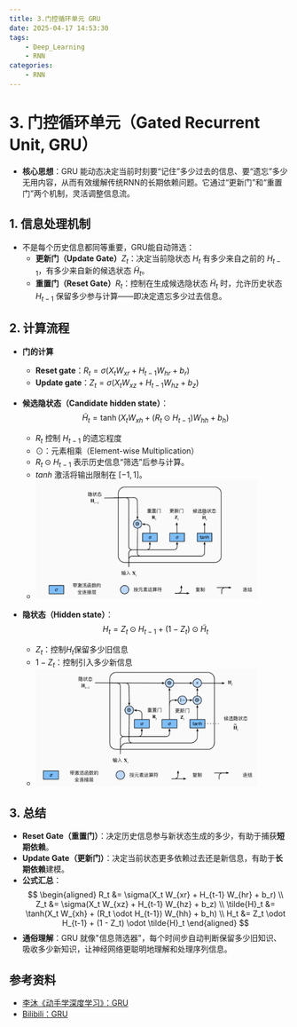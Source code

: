 ```yaml
---
title: 3.门控循环单元 GRU
date: 2025-04-17 14:53:30
tags:
    - Deep_Learning
    - RNN
categories:
    - RNN
---
```


# 3. 门控循环单元（Gated Recurrent Unit, GRU）

- **核心思想**：GRU 能动态决定当前时刻要“记住”多少过去的信息、要“遗忘”多少无用内容，从而有效缓解传统RNN的长期依赖问题。它通过“更新门”和“重置门”两个机制，灵活调整信息流。

## 1. **信息处理机制**

- 不是每个历史信息都同等重要，GRU能自动筛选：
	- **更新门（Update Gate）**$Z_t$：决定当前隐状态 $H_t$ 有多少来自之前的 $H_{t-1}$，有多少来自新的候选状态 $\tilde{H}_t$。
	- **重置门（Reset Gate）**$R_t$：控制在生成候选隐状态 $\tilde{H}_t$ 时，允许历史状态 $H_{t-1}$ 保留多少参与计算——即决定遗忘多少过去信息。

## 2. 计算流程

- **门的计算**
	- **Reset gate**：$R_t = \sigma(X_t W_{xr} + H_{t-1} W_{hr} + b_r)$
	- **Update gate**：$Z_t = \sigma(X_t W_{xz} + H_{t-1} W_{hz} + b_z)$

- **候选隐状态（Candidate hidden state）**： 
    $$\tilde{H}_t = \tanh(X_t W_{xh} + (R_t \odot H_{t-1}) W_{hh} + b_h)$$
	- $R_t$ 控制 $H_{t-1}$ 的遗忘程度
	- $\odot$：元素相乘（Element-wise Multiplication）
	- $R_t \odot H_{t-1}$ 表示历史信息“筛选”后参与计算。
	- $tanh$ 激活将输出限制在 $[-1, 1]$。
	- <img src="/images/RNN/img_GRU-preH.png" width=400 />


- **隐状态（Hidden state）**：  
    $$H_t = Z_t \odot H_{t-1} + (1 - Z_t) \odot \tilde{H}_t$$
	- $Z_t$：控制$H_t$保留多少旧信息
	- $1-Z_t$：控制引入多少新信息
	- <img src="/images/RNN/img_GRU_H.png" width=400 />

## 3. **总结**

- **Reset Gate（重置门）**：决定历史信息参与新状态生成的多少，有助于捕获**短期依赖**。
- **Update Gate（更新门）**：决定当前状态更多依赖过去还是新信息，有助于**长期依赖**建模。
- **公式汇总**：
$$
\begin{aligned}
R_t &= \sigma(X_t W_{xr} + H_{t-1} W_{hr} + b_r) \\
Z_t &= \sigma(X_t W_{xz} + H_{t-1} W_{hz} + b_z) \\
\tilde{H}_t &= \tanh(X_t W_{xh} + (R_t \odot H_{t-1}) W_{hh} + b_h) \\
H_t &= Z_t \odot H_{t-1} + (1 - Z_t) \odot \tilde{H}_t
\end{aligned}
$$
- **通俗理解**：GRU 就像"信息筛选器"，每个时间步自动判断保留多少旧知识、吸收多少新知识，让神经网络更聪明地理解和处理序列信息。

## 参考资料
- [李沐《动手学深度学习》：GRU](https://zh-v2.d2l.ai/chapter_recurrent-modern/gru.html)
- [Bilibili：GRU](https://www.bilibili.com/video/BV1mf4y157N2/)

